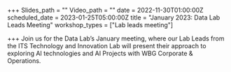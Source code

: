 +++
Slides_path = ""
Video_path = ""
date = 2022-11-30T01:00:00Z
scheduled_date = 2023-01-25T05:00:00Z
title = "January 2023: Data Lab Leads Meeting"
workshop_types = ["Lab leads meeting"]

+++
Join us for the Data Lab’s January meeting, where our Lab Leads from the ITS Technology and Innovation Lab will present their approach to exploring AI technologies and AI Projects with WBG Corporate & Operations.
